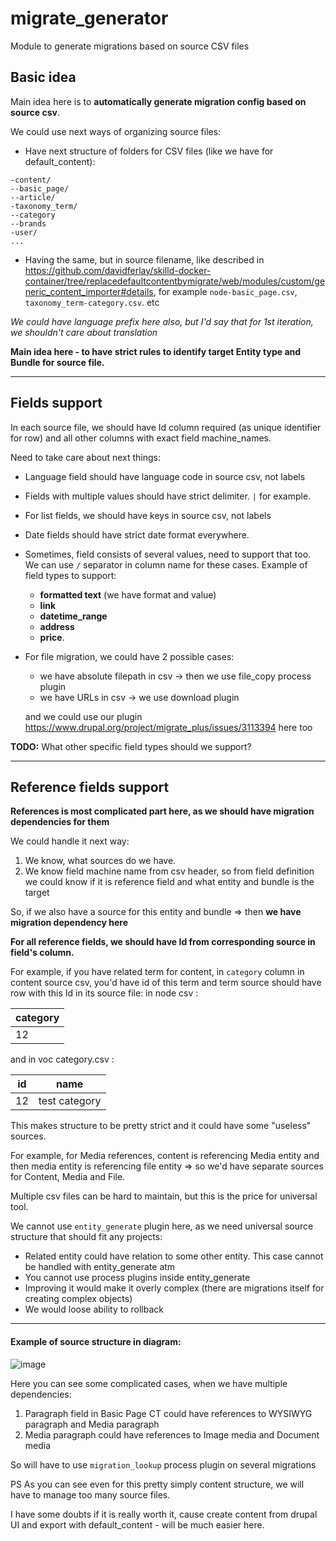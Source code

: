 # migrate_generator
Module to generate migrations based on source CSV files

## Basic idea

Main idea here is to **automatically generate migration config based on source csv**.

We could use next ways of organizing source files:
* Have next structure of folders for CSV files (like we have for default_content):
```
-content/
--basic_page/
--article/
-taxonomy_term/
--category
--brands
-user/
...
```
* Having the same, but in source filename, like described in https://github.com/davidferlay/skilld-docker-container/tree/replacedefaultcontentbymigrate/web/modules/custom/generic_content_importer#details, for example `node-basic_page.csv`, `taxonomy_term-category.csv`. etc

*We could have language prefix here also, but I'd say that for 1st iteration, we shouldn't care about translation*

**Main idea here - to have strict rules to identify target Entity type and Bundle for source file.**

------------
## Fields support

In each source file, we should have Id column required (as unique identifier for row) and all other columns with exact field machine_names. 

Need to take care about next things:
* Language field should have language code in source csv, not labels
* Fields with multiple values should have strict delimiter. `|` for example.
* For list fields, we should have keys in source csv, not labels
* Date fields should have strict date format everywhere.
* Sometimes, field consists of several values, need to support that too. We can use `/` separator in column name for these cases.
Example of field types to support:
  - **formatted text** (we have format and value)
  - **link**
  - **datetime_range**
  - **address**
  - **price**. 
 
* For file migration, we could have 2 possible cases:
  - we have absolute filepath in csv -> then we use file_copy process plugin
  - we have URLs in csv -> we use download plugin

   and we could use our plugin https://www.drupal.org/project/migrate_plus/issues/3113394 here too

**TODO:** What other specific field types should we support?

------------
## Reference fields support

**References is most complicated part here, as we should have migration dependencies for them**

We could handle it next way:
1. We know, what sources do we have.
2. We know field machine name from csv header, so from field definition we could know if it is reference field and what entity and bundle is the target

So, if we also have a source for this entity and bundle => then **we have migration dependency here**

**For all reference fields, we should have Id from corresponding source in field's column.**

For example, if you have related term for content, in `category` column in content source csv, you'd have id of this term and term source should have row with this Id in its source file:
in node csv :

| category |
| --- |
| 12 |

and in voc category.csv :

| id | name |
| --- | --- |
| 12 | test category |


This makes structure to be pretty strict and it could have some "useless" sources. 

For example, for Media references, content is referencing Media entity and then media entity is referencing file entity => so we'd have separate sources for Content, Media and File.

Multiple csv files can be hard to maintain, but this is the price for universal tool.

We cannot use `entity_generate` plugin here, as we need universal source structure that should fit any projects:
* Related entity could have relation to some other entity. This case cannot be handled with entity_generate atm 
* You cannot use process plugins inside entity_generate
* Improving it would make it overly complex (there are migrations itself for creating complex objects)
* We would loose ability to rollback 

------------
#### Example of source structure in diagram:

![image](https://s3.amazonaws.com/awesomescreenshot/upload//38107/286deb84-d59d-4a7e-5d21-4aa42a704e96.png?AWSAccessKeyId=AKIAJSCJQ2NM3XLFPVKA&Expires=1585075035&Signature=ZzcFSbpcQ1DogmNkEnGSW05J2M0%3D)

Here you can see some complicated cases, when we have multiple dependencies:
1. Paragraph field in Basic Page CT could have references to WYSIWYG paragraph and Media paragraph
2. Media paragraph could have references to Image media and Document media

So will have to use `migration_lookup` process plugin on several migrations

PS As you can see even for this pretty simply content structure, we will have to manage too many source files. 

I have some doubts if it is really worth it, cause create content from drupal UI and export with default_content - will be much easier here.
